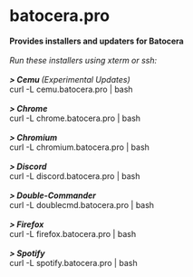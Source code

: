 # batocera.pro
<b>Provides installers and updaters for Batocera</b><br>
<br>
<i>Run these installers using xterm or ssh:</i><br>
<br>
<b><i>> Cemu </b>(Experimental Updates)</i><br>
curl -L cemu.batocera.pro | bash <br>
<br>
<b><i>> Chrome</i></b> <br>
curl -L chrome.batocera.pro | bash <br>
<br>
<b><i>> Chromium</i></b> <br>
curl -L chromium.batocera.pro | bash <br>
<br>
<b><i>> Discord</i></b> <br>
curl -L discord.batocera.pro | bash <br>
<br>
<b><i>> Double-Commander</i></b> <br>
curl -L doublecmd.batocera.pro | bash <br>
<br>
<b><i>> Firefox</i></b> <br>
curl -L firefox.batocera.pro | bash <br>
<br>
<b><i>> Spotify</i></b> <br>
curl -L spotify.batocera.pro | bash
<br>
<br>
<br> 
